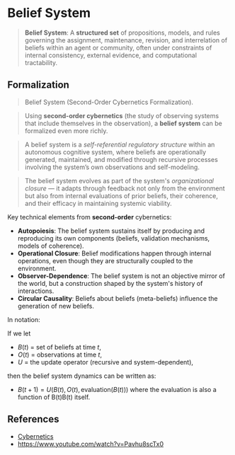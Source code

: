 # Belief System

> **Belief System**: A **structured set** of propositions, models, and rules governing the assignment, maintenance, revision, and interrelation of beliefs within an agent or community, often under constraints of internal consistency, external evidence, and computational tractability.

## Formalization

> Belief System (Second-Order Cybernetics Formalization).

> Using **second-order cybernetics** (the study of observing systems that include themselves in the observation), a **belief system** can be formalized even more richly.

> A belief system is a *self-referential regulatory structure* within an autonomous cognitive system, where beliefs are operationally generated, maintained, and modified through recursive processes involving the system’s own observations and self-modeling.

> The belief system evolves as part of the system's *organizational closure* — it adapts through feedback not only from the environment but also from internal evaluations of prior beliefs, their coherence, and their efficacy in maintaining systemic viability.

Key technical elements from **second-order** cybernetics:

- **Autopoiesis**: The belief system sustains itself by producing and reproducing its own components (beliefs, validation mechanisms, models of coherence).
- **Operational Closure**: Belief modifications happen through internal operations, even though they are structurally coupled to the environment.
- **Observer-Dependence**: The belief system is not an objective mirror of the world, but a construction shaped by the system's history of interactions.
- **Circular Causality**: Beliefs about beliefs (meta-beliefs) influence the generation of new beliefs.

In notation:

If we let

- $B(t)$ = set of beliefs at time $t$,
- $O(t)$ = observations at time $t$,
- $U$ = the update operator (recursive and system-dependent),

then the belief system dynamics can be written as:

- $B(t+1) = U(B(t), O(t), \text{evaluation}(B(t)))$ where the evaluation is also a function of B(t)B(t) itself.

## References

- [Cybernetics](https://www.notion.so/Cybernetics-615df74c681a422e85ba0fd6a1ee2aab?pvs=21)
- https://www.youtube.com/watch?v=Pavhu8scTx0
